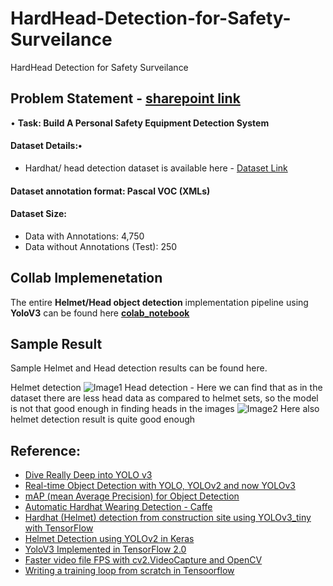 # HardHead-Detection-for-Safety-Surveilance
HardHead Detection for Safety Surveilance

## **Problem Statement** - [sharepoint link](https://wobotintelligence-my.sharepoint.com/personal/hr_wobot_ai/_layouts/15/onedrive.aspx?id=%2Fpersonal%2Fhr%5Fwobot%5Fai%2FDocuments%2FHackathon%2D%20Extended%20%288th%20August%29%2FHackathon%204%2E0%2Epdf&parent=%2Fpersonal%2Fhr%5Fwobot%5Fai%2FDocuments%2FHackathon%2D%20Extended%20%288th%20August%29&originalPath=aHR0cHM6Ly93b2JvdGludGVsbGlnZW5jZS1teS5zaGFyZXBvaW50LmNvbS86YjovZy9wZXJzb25hbC9ocl93b2JvdF9haS9FWU1KcVBRUWpDMUVrZ1JWZi1qMEdYTUJJTy0taEQ3YjBBX1JqRXZ4dnNfTnJRP3J0aW1lPTlHcjFXcjlkMlVn)

• **Task: Build A Personal Safety Equipment Detection System**

#### Dataset Details:•
   * Hardhat/ head detection dataset is available here - [Dataset Link](https://wobotintelligence-my.sharepoint.com/personal/animikh_wobot_ai/_layouts/15/onedrive.aspx?id=%2Fpersonal%2Fanimikh%5Fwobot%5Fai%2FDocuments%2FHackathon%2FDataset&originalPath=aHR0cHM6Ly93b2JvdGludGVsbGlnZW5jZS1teS5zaGFyZXBvaW50LmNvbS86ZjovZy9wZXJzb25hbC9hbmltaWtoX3dvYm90X2FpL0Vnc3hvcTV6YW1wUGpmbm9KbFB6X3owQkFyODdLWGttSXZZNkRLclRDTnltYWc%5FcnRpbWU9eGxyZ1J2OWMyVWc)
#### Dataset annotation format: Pascal VOC (XMLs)
#### Dataset Size:
* Data with Annotations: 4,750
* Data without Annotations (Test): 250

## **Collab Implemenetation**

The entire **Helmet/Head object detection** implementation pipeline using **YoloV3** can be found here **[colab_notebook](https://colab.research.google.com/drive/1Z3Y62pOOKiU1cuIMkFWf5j2udOcW14N5?usp=sharing)**

## **Sample Result**

Sample Helmet and Head detection results can be found here.

Helmet detection
![Image1](https://github.com/sayan0506/HardHead-Detection-for-Safety-Surveilance-using-YoloV3/blob/main/Images/helmet_1.jpg)
Head detection - Here we can find that as in the dataset there are less head data as compared to helmet sets, so the model is not that good enough in finding heads in the images
![Image2](https://github.com/sayan0506/HardHead-Detection-for-Safety-Surveilance-using-YoloV3/blob/main/Images/head_1.jpg)
Here also helmet detection result is quite good enough
![]()

## **Reference:**

* [Dive Really Deep into YOLO v3](https://towardsdatascience.com/dive-really-deep-into-yolo-v3-a-beginners-guide-9e3d2666280e)
* [Real-time Object Detection with YOLO, YOLOv2 and now YOLOv3
](https://jonathan-hui.medium.com/real-time-object-detection-with-yolo-yolov2-28b1b93e2088)
* [mAP (mean Average Precision) for Object Detection](https://jonathan-hui.medium.com/map-mean-average-precision-for-object-detection-45c121a31173)
* [Automatic Hardhat Wearing Detection - Caffe](https://github.com/wujixiu/helmet-detection)
* [Hardhat (Helmet) detection from construction site using YOLOv3_tiny with TensorFlow](https://github.com/rashidch/Yolov3_tiny-Hardhat-detection_Tensorflow)
* [Helmet Detection using YOLOv2 in Keras](https://github.com/rekon/keras-yolo2)
* [YoloV3 Implemented in TensorFlow 2.0](https://github.com/zzh8829/yolov3-tf2)
* [Faster video file FPS with cv2.VideoCapture and OpenCV](https://www.pyimagesearch.com/2017/02/06/faster-video-file-fps-with-cv2-videocapture-and-opencv/)
* [Writing a training loop from scratch in Tensoorflow](https://www.tensorflow.org/guide/keras/writing_a_training_loop_from_scratch)
